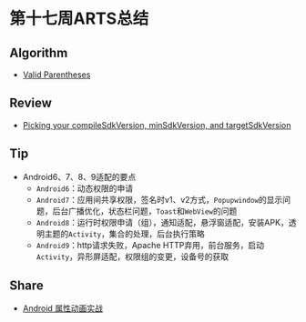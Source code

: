 # 第十七周ARTS总结
## Algorithm
- [Valid Parentheses](https://leetcode.com/problems/valid-parentheses/)

## Review
- [Picking your compileSdkVersion, minSdkVersion, and targetSdkVersion](https://medium.com/androiddevelopers/picking-your-compilesdkversion-minsdkversion-targetsdkversion-a098a0341ebd#.egywqatjg)

## Tip
+ Android6、7、8、9适配的要点
  + `Android6`：动态权限的申请
  + `Android7`：应用间共享权限，签名时v1、v2方式，`Popupwindow`的显示问题，后台广播优化，状态栏问题，`Toast`和`WebView`的问题
  + `Android8`：运行时权限申请（组），通知适配，悬浮窗适配，安装APK，透明主题的`Activity`，集合的处理，后台执行策略
  + `Android9`：http请求失败，Apache HTTP弃用，前台服务，启动`Activity`，异形屏适配，权限组的变更，设备号的获取

## Share
- [Android 属性动画实战](https://www.cnblogs.com/lanxingren/p/11309747.html)